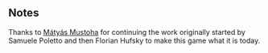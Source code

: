 ## Notes

Thanks to [Mátyás Mustoha](https://github.com/mmatyas/supermariowar) for continuing the work originally started by Samuele Poletto and then Florian Hufsky to make this game what it is today.

